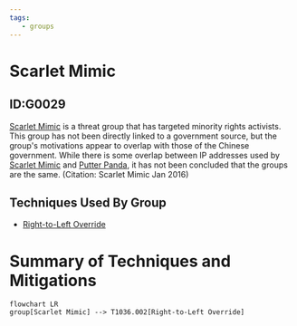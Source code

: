 ```yaml
---
tags:
   - groups
---
```

# Scarlet Mimic
## ID:G0029
[Scarlet Mimic](/mitre/groups/G0029) is a threat group that has targeted minority rights activists. This group has not been directly linked to a government source, but the group's motivations appear to overlap with those of the Chinese government. While there is some overlap between IP addresses used by [Scarlet Mimic](/mitre/groups/G0029) and [Putter Panda](/mitre/groups/G0024), it has not been concluded that the groups are the same. (Citation: Scarlet Mimic Jan 2016)
## Techniques Used By Group
* [Right-to-Left Override](/mitre/techniques/T1036/002)

# Summary of Techniques and Mitigations
```mermaid
flowchart LR
group[Scarlet Mimic] --> T1036.002[Right-to-Left Override]
```